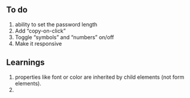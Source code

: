 ## To do

1. ability to set the password length
2. Add “copy-on-click”
3. Toggle “symbols” and “numbers” on/off
4. Make it responsive

## Learnings

1. properties like font or color are inherited by child elements (not form elements).
2. 